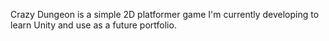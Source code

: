 Crazy Dungeon is a simple 2D platformer game I'm currently developing to learn Unity and use as a future portfolio.
